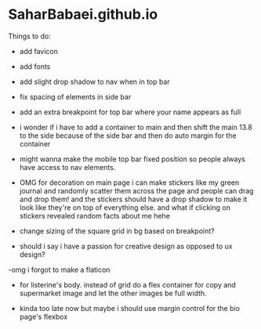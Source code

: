 # SaharBabaei.github.io

Things to do:
- add favicon
- add fonts
- add slight drop shadow to nav when in top bar
- fix spacing of elements in side bar
- add an extra breakpoint for top bar where your name appears as full
- i wonder if i have to add a container to main and then shift the main 13.8 to the side because of the side bar and then do auto margin for the container
- might wanna make the mobile top bar fixed position so people always have access to nav elements. 
- OMG for decoration on main page i can make stickers like my green journal and randomly scatter them across the page and people can drag and drop them! and the stickers should have a drop shadow to make it look like they're on top of everything else. and what if clicking on stickers revealed random facts about me hehe

- change sizing of the square grid in bg based on breakpoint? 
- should i say i have a passion for creative design as opposed to ux design?


-omg i forgot to make a flaticon 

- for listerine's body. instead of grid do a flex container for copy and supermarket image and let the other images be full width. 

- kinda too late now but maybe i should use margin control for the bio page's flexbox